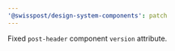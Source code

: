 ```yaml
---
'@swisspost/design-system-components': patch
---
```


Fixed `post-header` component `version` attribute.
